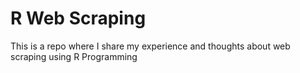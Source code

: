 # R Web Scraping

This is a repo where I share my experience and thoughts about web scraping using R Programming
